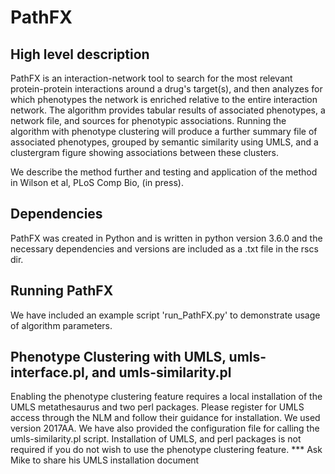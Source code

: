 # PathFX

## High level description
PathFX is an interaction-network tool to search for the most relevant protein-protein interactions around a drug's target(s), and then analyzes for which phenotypes the network is enriched relative to the entire interaction network. The algorithm provides tabular results of associated phenotypes, a network file, and sources for phenotypic associations. Running the algorithm with phenotype clustering will produce a further summary file of associated phenotypes, grouped by semantic similarity using UMLS, and a clustergram figure showing associations between these clusters.

We describe the method further and testing and application of the method in Wilson et al, PLoS Comp Bio, (in press).

## Dependencies
PathFX was created in Python and is written in python version 3.6.0 and the necessary dependencies and versions are included as a .txt file in the rscs dir.

## Running PathFX
We have included an example script 'run_PathFX.py' to demonstrate usage of algorithm parameters.

## Phenotype Clustering with UMLS, umls-interface.pl, and umls-similarity.pl
Enabling the phenotype clustering feature requires a local installation of the UMLS metathesaurus and two perl packages. Please register for UMLS access through the NLM and follow their guidance for installation. We used version 2017AA.  We have also provided the configuration file for calling the umls-similarity.pl script. Installation of UMLS, and perl packages is not required if you do not wish to use the phenotype clustering feature.
*** Ask Mike to share his UMLS installation document
